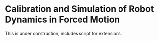 # Calibration and Simulation of Robot Dynamics in Forced Motion

This is under construction, includes script for extensions.
